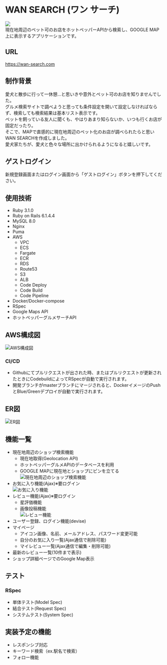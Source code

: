 # WAN SEARCH (ワン サーチ)
![](docs/images/search.png)  
現在地周辺のペット可のお店をホットペッパーAPIから検索し、GOOGLE MAP上に表示するアプリケーションです。

## URL
https://wan-search.com

## 制作背景
愛犬と散歩に行って一休憩...と思いきや意外とペット可のお店を知りませんでした。  
グルメ検索サイトで調べようと思っても条件設定を開いて設定しなければならず、検索しても検索結果は基本リスト表示です。  
ペットを飼っている友人に聞くも、やはりあまり知らないか、いつも行くお店が固定だったり。  
そこで、MAPで直感的に現在地周辺のペット化のお店が調べられたらと思いWAN SEARCHを作成しました。  
愛犬家たちが、愛犬と色々な場所に出かけられるようになると嬉しいです。

## ゲストログイン
新規登録画面またはログイン画面から「ゲストログイン」ボタンを押下してください。

## 使用技術
- Ruby 3.1.0
- Ruby on Rails 6.1.4.4
- MySQL 8.0
- Nginx
- Puma
- AWS
  - VPC
  - ECS
  - Fargate
  - ECR
  - RDS
  - Route53
  - S3
  - ALB
  - Code Deploy
  - Code Build
  - Code Pipeline
- Docker/Docker-compose
- RSpec
- Google Maps API
- ホットペッパーグルメサーチAPI

## AWS構成図  
![AWS構成図](docs/images/aws-networking.png)  

### CI/CD
- Githubにてプルリクエストが出された時、またはプルリクエストが更新されたときにCodebuildによってRSpecが自動で実行されます。
- 開発ブランチがmasterブランチにマージされると、DockerイメージのPushとBlue/Greenデプロイが自動で実行されます。

## ER図  
![ER図](docs/images/cafeapp-er.png)  

## 機能一覧
- 現在地周辺のショップ検索機能
  - 現在地取得(Geolocation API)
  - ホットペッパーグルメAPIのデータベースを利用
  - GOOGLE MAPに現在地とショップにピンを立てる  
![現在地周辺のショップ検索機能](docs/images/howto_search.gif)  
- お気に入り機能(Ajax)※要ログイン　　  
![お気に入り機能](docs/images/howto_favorite.gif)  
- レビュー機能(Ajax)※要ログイン  
  - 星評価機能
  - 画像投稿機能  
![レビュー機能](docs/images/howto_review.gif)  
- ユーザー登録、ログイン機能(devise)
- マイページ
  - アイコン画像、名前、メールアドレス、パスワード変更可能
  - 自分のお気に入り一覧(Ajax通信で削除可能)
  - マイレビュー一覧(Ajax通信で編集・削除可能)
- 最新のレビュー一覧(10件まで表示)
- ショップ詳細ページでのGoogle Map表示

## テスト
### RSpec
- 単体テスト(Model Spec)
- 結合テスト(Request Spec)
- システムテスト(System Spec)

## 実装予定の機能
- レスポンシブ対応
- キーワード検索（ex.駅名で検索）
- フォロー機能
